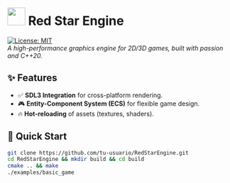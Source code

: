 # <img src="docs/logo.png" width="40"> Red Star Engine  

[![License: MIT](https://img.shields.io/badge/License-MIT-red.svg)](https://opensource.org/licenses/MIT)  
*A high-performance graphics engine for 2D/3D games, built with passion and C++20.*  

## ✨ Features  
- ✅ **SDL3 Integration** for cross-platform rendering.  
- 🎮 **Entity-Component System (ECS)** for flexible game design.  
- 🔥 **Hot-reloading** of assets (textures, shaders).  

## 🚀 Quick Start  
```bash
git clone https://github.com/tu-usuario/RedStarEngine.git  
cd RedStarEngine && mkdir build && cd build  
cmake .. && make  
./examples/basic_game  